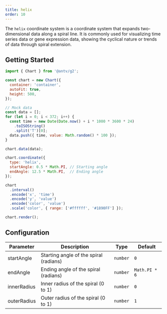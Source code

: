 ```yaml
---
title: helix
order: 10
---
```


The `helix` coordinate system is a coordinate system that expands two-dimensional data along a spiral line. It is commonly used for visualizing time series data or gene expression data, showing the cyclical nature or trends of data through spiral extension.

## Getting Started

```js | ob { autoMount: true }
import { Chart } from '@antv/g2';

const chart = new Chart({
  container: 'container',
  autoFit: true,
  height: 500,
});

// Mock data
const data = [];
for (let i = 0; i < 372; i++) {
  const time = new Date(Date.now() + i * 1000 * 3600 * 24)
    .toISOString()
    .split('T')[0];
  data.push({ time, value: Math.random() * 100 });
}

chart.data(data);

chart.coordinate({
  type: 'helix',
  startAngle: 0.5 * Math.PI, // Starting angle
  endAngle: 12.5 * Math.PI,  // Ending angle
});

chart
  .interval()
  .encode('x', 'time')
  .encode('y', 'value')
  .encode('color', 'value')
  .scale('color', { range: ['#ffffff', '#1890FF'] });

chart.render();
```

## Configuration

| Parameter   | Description                        | Type     | Default       |
| ----------- | ---------------------------------- | -------- | ------------- |
| startAngle  | Starting angle of the spiral (radians) | `number` | `0`           |
| endAngle    | Ending angle of the spiral (radians)   | `number` | `Math.PI * 6` |
| innerRadius | Inner radius of the spiral (0 to 1)    | `number` | `0`           |
| outerRadius | Outer radius of the spiral (0 to 1)    | `number` | `1`           |
